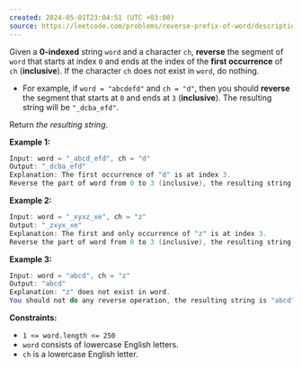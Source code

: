 ```yaml
---
created: 2024-05-01T23:04:51 (UTC +03:00)
source: https://leetcode.com/problems/reverse-prefix-of-word/description/?envType=daily-question&envId=2024-05-01
---
```

Given a **0-indexed** string `word` and a character `ch`, **reverse** the segment of `word` that starts at index `0` and ends at the index of the **first occurrence** of `ch` (**inclusive**). If the character `ch` does not exist in `word`, do nothing.

-   For example, if `word = "abcdefd"` and `ch = "d"`, then you should **reverse** the segment that starts at `0` and ends at `3` (**inclusive**). The resulting string will be `"_dcba_efd"`.

Return _the resulting string_.


**Example 1:**

``` Java
Input: word = "_abcd_efd", ch = "d"
Output: "_dcba_efd"
Explanation: The first occurrence of "d" is at index 3. 
Reverse the part of word from 0 to 3 (inclusive), the resulting string is "dcbaefd".
```


**Example 2:**

``` Java
Input: word = "_xyxz_xe", ch = "z"
Output: "_zxyx_xe"
Explanation: The first and only occurrence of "z" is at index 3.
Reverse the part of word from 0 to 3 (inclusive), the resulting string is "zxyxxe".
```


**Example 3:**

``` Java
Input: word = "abcd", ch = "z"
Output: "abcd"
Explanation: "z" does not exist in word.
You should not do any reverse operation, the resulting string is "abcd".
```


**Constraints:**

-   `1 <= word.length <= 250`
-   `word` consists of lowercase English letters.
-   `ch` is a lowercase English letter.
